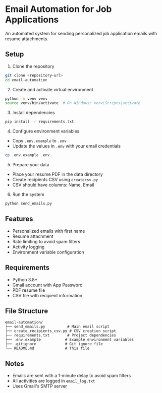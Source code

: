 # Email Automation for Job Applications

An automated system for sending personalized job application emails with resume attachments.

## Setup

1. Clone the repository
```bash
git clone <repository-url>
cd email-automation
```

2. Create and activate virtual environment
```bash
python -m venv venv
source venv/bin/activate  # On Windows: venv\Scripts\activate
```

3. Install dependencies
```bash
pip install -r requirements.txt
```

4. Configure environment variables
- Copy `.env.example` to `.env`
- Update the values in `.env` with your email credentials
```bash
cp .env.example .env
```

5. Prepare your data
- Place your resume PDF in the data directory
- Create recipients CSV using `createcsv.py`
- CSV should have columns: Name, Email

6. Run the system
```bash
python send_emails.py
```

## Features
- Personalized emails with first name
- Resume attachment
- Rate limiting to avoid spam filters
- Activity logging
- Environment variable configuration

## Requirements
- Python 3.8+
- Gmail account with App Password
- PDF resume file
- CSV file with recipient information

## File Structure
```
email-automation/
├── send_emails.py          # Main email script
├── create_recipients_csv.py # CSV creation script
├── requirements.txt        # Project dependencies
├── .env.example           # Example environment variables
├── .gitignore             # Git ignore file
└── README.md              # This file
```

## Notes
- Emails are sent with a 1-minute delay to avoid spam filters
- All activities are logged in `email_log.txt`
- Uses Gmail's SMTP server
